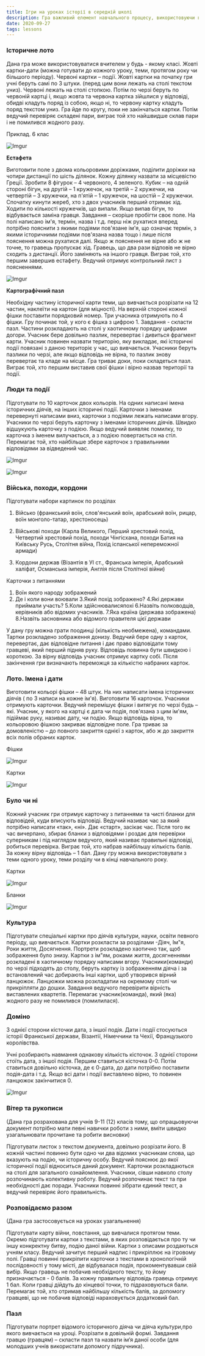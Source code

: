 ```yaml
---
title: Ігри на уроках історії в середній школі
description: Гра важливий елемент навчального процесу, використовуючи гру на різних етапах уроку вчитель може повторити, закріпити, узагальнити знання учнів 
date: 2020-09-27
tags: lessons
---
```


### Історичне лото

Дана гра може використовуватися вчителем у будь - якому класі. Жовті картки-дати (можна готувати до кожного уроку, теми, протягом року чи більшого періоду). Червоні картки – події. Жовті картки на початку гри учні беруть самі по 3 штуки. (перед цим вони лежать на столі текстом униз). Червоні лежать на столі стопкою. Потім по черзі беруть по червоній картці і, якщо жовта та червона картка зійшлися у відповіді, обидві кладуть поряд із собою, якщо ні, то червону картку кладуть поряд текстом униз. Гра йде по кругу, поки не закінчаться картки. Потім ведучий перевіряє складені пари, виграє той хто найшвидше склав пари і не помилився жодного разу.

Приклад. 6 клас

![Imgur](https://i.imgur.com/k4z4k7E.png)

**Естафета**

Виготовити поле з двома кольоровими доріжками, поділити доріжки на чотири дистанції по шість ділянок. Кожну ділянку назвати за місцевістю Греції. Зробити 8 фігурок – 4 червоного, 4 зеленого. Кубик – на одній стороні бігун, на другій – 1 кружечок, на третій – 2 кружечки, на четвертій – 3 кружечки, на п'ятій – 1 кружечок, на шостій – 2 кружечки. Спочатку кинути жереб, хто з двох учасників перший отримає хід. Ходити по кількості кружечків, що випали. Якщо випав бігун, то відбувається заміна гравця. Завдання – скоріше пробігти своє поле. На полі написано ім'я, термін, назва і т.д. перш ніж рухатися вперед потрібно пояснити з якими подіями пов'язане ім'я, що означає термін, з якими історичними подіями пов'язана назва тощо і лише після пояснення можна рухатися далі. Якщо ж пояснення не вірне або ж не точне, то гравець пропускає хід. Гравець, що два рази відповів не вірно сходить з дистанції. Його заміняють на іншого гравця. Виграє той, хто першим завершив естафету. Ведучий отримує контрольний лист з поясненнями.

![Imgur](https://i.imgur.com/4Jq6y4t.png)

**Картографічний пазл**

Необхідну частину історичної карти теми, що вивчається розрізати на 12 частин, наклеїти на картон (для міцності). На верхній стороні кожної фішки поставити порядковий номер. Три учасника отримують по 4 фішки. Гру починає той, у кого є фішка з цифрою 1. Завдання - скласти пазл.  Частини розкладають на столі у хаотичному порядку цифрами догори. Учасник бере довільно пазлик, перевертає і дивиться фрагмент карти.  Учасник повинен назвати територію, яку викладає, які історичні події повязані з даною територіє у час, що вивчається. Учасники беруть пазлики по черзі, але якщо відповідь не вірна, то пазлик знову перевертає та кладе на місце. Гра триває доки, поки складеться пазл. Виграє той, хто першим виставив свої фішки і вірно назвав території та події.

### Люди та події

Підготувати по 10 карточок двох кольорів. На одних написані імена історичних діячів, на інших історичні події. Карточки з іменами перевернуті написами вниз, карточки з подіями лежать написами вгору. Учасники по черзі беруть карточку з іменами історичних діячів. Швидко відшукують карточку з подією. Якщо ведучий виявляє помилку, то  карточка з іменем вилучається, а з подією повертається на стіл. Перемагає той, хто найбільше збере карточок з правильними відповідями за відведений час.

![Imgur](https://i.imgur.com/EoVProy.png)

![Imgur](https://i.imgur.com/IPkGe0M.png)

### Війська, походи, кордони

Підготувати набори картинок по розділах

1. Військо (франкський воїн, слов'янський воїн, арабський воїн, рицар, воїн монголо-татар, хрестоносець)

2. Військові походи (Карла Великого, Перший хрестовий похід, Четвертий хрестовий похід, походи Чінгісхана, походи Батия на Київську Русь, Столітня війна, Похід іспанської непереможної армади)

3. Кордони держав (Візантія в УІ ст., Франська імперія, Арабський халіфат, Османська імперія, Англія після Столітної війни) 

Карточки з питаннями

1. Воїн якого народу зображений
2. Де і коли вони воювали
3.Який похід зображено?
4.Які держави приймали участь?
5.Коли здійснювалисяпохі
6.Назвіть полководців, керівників або відомих учасників.
7.Яка країна (держава зображена)
8.Назвіть засновника або відомого правителя цієї держави

 У дану гру можна грати поодинці (кількість необмежена), командами. Тартки розкладено зображення донизу. Ведучий бере одну з карток, перевертає, дає відповідне питання і дає право відповідати тому гравцеві, який перший підняв руку. Відповідь повинна бути швидкою і короткою. За вірну відповідь учасник отримує картку собі. Після закінчення гри визначають переможця за кількістю набраних карток.

### Лото. Імена і дати

Виготовити кольорі фішки – 48 штук. На них написати імена історичних діячів ( по 3 написи на кожне ім'я). Виготовити 16 карточок. Учасники отримують карточки. Ведучий перемішує фішки і витягує по черзі будь –які. Учасник, у якого на картці є дата чи подія, пов'язана з цим ім'ям, підіймає руку, називає дату, чи подію. Якщо відповідь вірна, то кольоровою фішкою закриває відповідне поле. Гра триває за домовленістю – до повного закриття однієї з карток, або ж до закриття всіх полів обраних карток.

Фішки

![Imgur](https://i.imgur.com/v609iY9.png)

Картки

![Imgur](https://i.imgur.com/yjMq3ye.png)

### **Було чи ні**

Кожний учасник гри отримує карточку з питаннями та чисті бланки для відповідей, куди вписують відповіді. Ведучий називає час за який потрібно написати «так», «ні». Дає «старт», засікає час. Після того як час вичерпано, збирає бланки з відповідями і роздає для перевірки суперникам і під наглядом ведучого, який називає правильні відповіді, робиться перевірка. Виграє той, хто набрав найбільшу кількість балів. За кожну вірну відповідь – 1 бал. Дану гру можна використовувати з теми одного уроку, теми розділу чи в кінці навчального року.

Картки

![Imgur](https://i.imgur.com/RCOlclM.png)

Бланки

![Imgur](https://i.imgur.com/1JELhOF.png)

### Культура

Підготувати спеціальні картки про діячів культури, науки, освіти певного періоду, що вивчається. Картки розкласти за розділами -Діяч, Ім"я, Роки життя, Досягнення. Портрети розкладено хаотично так, щоб зображення було знизу. Картки з ім"ям, роками життя, досягненнями розкладені в хаотичному порядку написами вгору. Учасники(команди) по черзі підходять до столу, беруть картку із зображенням діяча і за встановлений час добирають інші картки, щоб утворився вірний ланцюжок. Ланцюжки можна розкладатии на окремому столі чи прикріпляти до дошки.  Завдання ведучого перевірити вірність виставлених квартетів. Перемагає учасник(команда), який (яка) жодного разу не помилився (помилилася).



### Доміно

З однієї сторони кісточки дата, з іншої подія. Дати і події стосуються історії Франкської держави, Візантії, Німеччини та Чехії, Французького королівства.

Учні розбирають навмання однакову кількість кісточок. З однієї сторони стоїть дата, з іншої подія. Першим ставиться кісточка 0-0. Потім ставиться довільно кісточка, де є 0-дата, до дати потрібно поставити подія-дата і т.д. Якщо всі дати і події виставлено вірно, то повинен ланцюжок закінчитися 0.

![Imgur](https://i.imgur.com/qzUUa3j.png)

### Вітер та рукописи

(Дана гра розрахована для учнів 9-11 (12) класів тому, що опрацьовуючи документ потрібно мати певні навички роботи з ними, вміти швидко узагальнювати прочитане та робити висновки)

Підготувати листок з текстом документа, довільно розрізати його. В кожній частині повинно бути одно чи два відомих учасникам слова, що вказують на подію, чи історичну особу. Ведучий пояснює до якої історичної події відноситься даний документ. Карточки розкладаються на столі для загального ознайомлення. Учасники, сівши навколо столу розпочинають колективну роботу. Ведучий розпочинає текст та при необхідності дає поради. Учасники повинні зібрати єдиний текст, а ведучий перевіряє його правильність.



### Розповідаємо разом

(Дана гра застосовується на уроках узагальнення)

Підготувати карту  війни, повстання, що вивчалися протягом теми. Окремо підготувати картки з текстами, в яких розповідається про ту чи іншу конкректну битву, подію даної війни. Картки з описами роздаються учням класу. Ведучий зачитує перший надпис і прикріплює  на ігровому полі. Гравці повинні прикріпити карточки з текстами в хронологічній послідовності у тому місті, де відбувалася подія, прокоментувавши свій вибір. Якщо гравець не побачив необхідного тексту, то йому призначається - 0 балів. За кожну правильну відповідь гравець отримує 1 бал. Коли гравці дійдуть до кінцевої точки, то підраховуються бали. Перемагає той, хто отримав найбільшу кількість балів, за допомогу гравцеві, що не побачив відповіді нараховується додатковий бал.

### Пазл

Підготувати портрет відомого історичного діяча чи діяча культури,про якого вивчається на уроці. Розрізати в довільній формі. Завдання гравцю (гравцям) – скласти пазл та назвати ім’я даної особи (для молодших учнів використати допомогу підручника).



